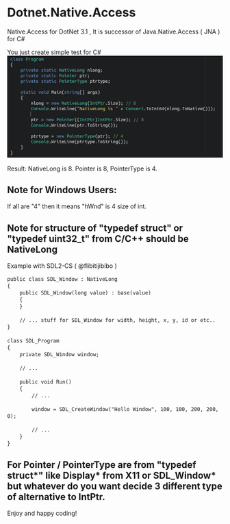 # Dotnet.Native.Access
Native.Access for DotNet 3.1 , It is successor of Java.Native.Access ( JNA ) for C#

You just create simple test for C#
![Show your code](https://raw.githubusercontent.com/DeafMan1983/Dotnet.Native.Access/master/showyourcode.png)

Result:
NativeLong is 8.
Pointer is 8,
PointerType is 4.

## Note for Windows Users:
If all are "4" then it means "hWnd" is 4 size of int.

## Note for structure of "typedef struct" or "typedef uint32_t" from C/C++ should be NativeLong
Example with SDL2-CS ( @flibitijibibo )
```
public class SDL_Window : NativeLong
{
    public SDL_Window(long value) : base(value)
    {
    }

    // ... stuff for SDL_Window for width, height, x, y, id or etc..
}

class SDL_Program
{
    private SDL_Window window;

    // ...

    public void Run()
    {
        // ...

        window = SDL_CreateWindow("Hello Window", 100, 100, 200, 200, 0);

        // ...
    }
}
```
## For Pointer / PointerType are from "typedef struct*" like Display* from X11 or SDL_Window* but whatever do you want decide 3 different type of alternative to IntPtr.

Enjoy and happy coding!
